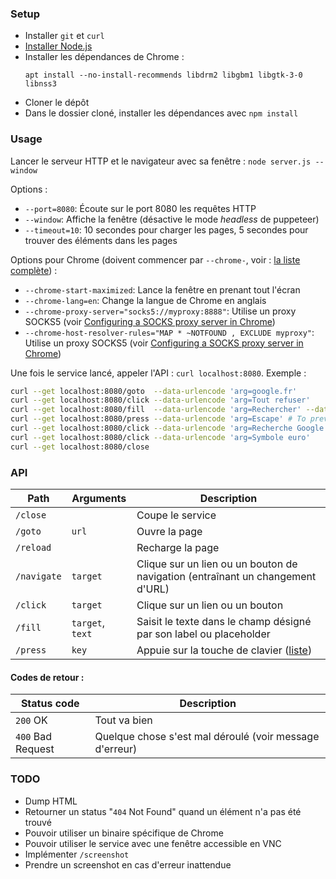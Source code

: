 ### Setup

-  Installer `git` et `curl`
-  [Installer Node.js](https://nodejs.org/en/download/package-manager)
-  Installer les dépendances de Chrome :
   ```
   apt install --no-install-recommends libdrm2 libgbm1 libgtk-3-0 libnss3
   ```
-  Cloner le dépôt
-  Dans le dossier cloné, installer les dépendances avec `npm install`

### Usage

Lancer le serveur HTTP et le navigateur avec sa fenêtre : `node server.js --window`

Options :

-  `--port=8080`: Écoute sur le port 8080 les requêtes HTTP
-  `--window`: Affiche la fenêtre (désactive le mode _headless_ de puppeteer)
-  `--timeout=10`: 10 secondes pour charger les pages, 5 secondes pour trouver des éléments dans les pages

Options pour Chrome (doivent commencer par `--chrome-`, voir : [la liste complète](https://peter.sh/experiments/chromium-command-line-switches)) :

-  `--chrome-start-maximized`: Lance la fenêtre en prenant tout l'écran
-  `--chrome-lang=en`: Change la langue de Chrome en anglais
-  `--chrome-proxy-server="socks5://myproxy:8888"`: Utilise un proxy SOCKS5 (voir [Configuring a SOCKS proxy server in Chrome](https://www.chromium.org/developers/design-documents/network-stack/socks-proxy/))
-  `--chrome-host-resolver-rules="MAP * ~NOTFOUND , EXCLUDE myproxy"`: Utilise un proxy SOCKS5 (voir [Configuring a SOCKS proxy server in Chrome](https://www.chromium.org/developers/design-documents/network-stack/socks-proxy/))

Une fois le service lancé, appeler l'API : `curl localhost:8080`. Exemple :

```bash
curl --get localhost:8080/goto  --data-urlencode 'arg=google.fr'
curl --get localhost:8080/click --data-urlencode 'arg=Tout refuser'
curl --get localhost:8080/fill  --data-urlencode 'arg=Rechercher' --data-urlencode 'arg=€'
curl --get localhost:8080/press --data-urlencode 'arg=Escape' # To prevent autocomplete from covering the search button
curl --get localhost:8080/click --data-urlencode 'arg=Recherche Google'
curl --get localhost:8080/click --data-urlencode 'arg=Symbole euro'
curl --get localhost:8080/close
```

### API

| Path        | Arguments        | Description                                                                        |
| ----------- | ---------------- | ---------------------------------------------------------------------------------- |
| `/close`    |                  | Coupe le service                                                                   |
| `/goto`     | `url`            | Ouvre la page                                                                      |
| `/reload`   |                  | Recharge la page                                                                   |
| `/navigate` | `target`         | Clique sur un lien ou un bouton de navigation (entraînant un changement d'URL)     |
| `/click`    | `target`         | Clique sur un lien ou un bouton                                                    |
| `/fill`     | `target`, `text` | Saisit le texte dans le champ désigné par son label ou placeholder                 |
| `/press`    | `key`            | Appuie sur la touche de clavier ([liste](https://pptr.dev/api/puppeteer.keyinput)) |

#### Codes de retour :

| Status code       | Description                                             |
| ----------------- | ------------------------------------------------------- |
| `200` OK          | Tout va bien                                            |
| `400` Bad Request | Quelque chose s'est mal déroulé (voir message d'erreur) |

### TODO

-  Dump HTML
-  Retourner un status "`404` Not Found" quand un élément n'a pas été trouvé
-  Pouvoir utiliser un binaire spécifique de Chrome
-  Pouvoir utiliser le service avec une fenêtre accessible en VNC
-  Implémenter `/screenshot`
-  Prendre un screenshot en cas d'erreur inattendue
